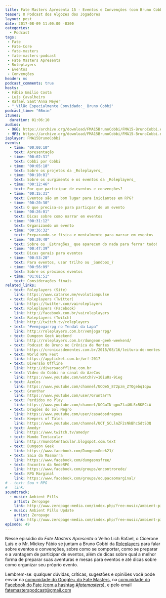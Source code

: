 ```yaml
---
title: Fate Masters Apresenta 15 - Eventos e Convenções (com Bruno Cobbi - Roleplayers)
teaser: O Podcast dos Algozes dos Jogadores
layout: post
date: 2017-08-09 11:00:00 -0300
categories:
  - Podcast
tags:
 - Fate
 - Fate-Core
 - fate-masters
 - fate-masters-podcast
 - Fate Masters Apresenta
 - Roleplayers
 - Eventos
 - Convenções
header: no
podcast_comments: true 
hosts:
 - Fábio Emilio Costa
 - Luís Cavalheiro
 - Rafael Sant'Anna Meyer
 - "_Vilão Especialmente Convidado:_ Bruno Cobbi"
podcast_time: "66min"
itunes:
  duration: 01:06:10
audios:
 - OGG: https://archive.org/download/FMA15BrunoCobbi/FMA15-BrunoCobbi.ogg
 - MP3: https://archive.org/download/FMA15BrunoCobbi/FMA15-BrunoCobbi.mp3
iaplayer: FMA15BrunoCobbi
events:
  - time: "00:00:10"
    text: Apresentação
  - time: "00:02:31"
    text: Cobbi por Cobbi
  - time: "00:05:18"
    text: Sobre os projetos da _Roleplayers_
  - time: "00:10:01"
    text: Sobre os surgimento e os eventos da _Roleplayers_
  - time: "00:12:46"
    text: Por que participar de eventos e convenções?
  - time: "00:15:31"
    text: Eventos são um bom lugar para iniciantes em RPG?
  - time: "00:20:30"
    text: O que precisa-se para particpar de um evento
  - time: "00:26:01"
    text: Dicas sobre como narrar em eventos
  - time: "00:31:12"
    text: Organizando um evento
  - time: "00:36:32"
    text: Preparando-se física e mentalmente para narrar em eventos
  - time: "00:39:40"
    text: Sobre os _Estragões_ que aparecem do nada para ferrar tudo!
  - time: "00:47:39"
    text: Dicas gerais para eventos
  - time: "00:53:20"
    text: Para eventos, usar trilho ou _Sandbox_?
  - time: "00:56:09"
    text: Sobre os próximos eventos
  - time: "01:01:51"
    text: Considerações finais
related_links:
  - text: Roleplayers (Site)
    link: https://www.catarse.me/evolutionpulse
  - text: Roleplayers (Twitter)
    link: https://twitter.com/vairoleplayers
  - text: Roleplayers (Facebook)
    link: http://facebook.com.br/vairoleplayers
  - text: Roleplayers (Twitch)
    link: http://twitch.tv/roleplayers
  - text: "#vemjogarrpg no Tendal da Lapa"
    link: http://roleplayers.com.br/vemjogarrpg/
  - text: Dungeon Geek Weekend
    link: http://roleplayers.com.br/dungeon-geek-weekend/ 
  - text: Podcast do Bruno no Crônica de Mentes
    link: https://cronicasdementes.com.br/2015/08/16/leitura-de-mentes-026-dicas-para-mestrar-para-veteranos/
  - text: World RPG Fest
    link: https://appticket.com.br/wrf-2017
  - text: Diversão Offline 
    link: http://diversaooffline.com.br
  - text: Vídeo do Cobbi no canal do AzeCos
    link: https://www.youtube.com/watch?v=10iu0s-9ieg
  - text: AzeCos
    link: https://www.youtube.com/channel/UCQe5_872pzm_ZTOgebq1qpw
  - text: Grunthar
    link: https://www.youtube.com/user/GruntarTV
  - text: Perdidos no Play
    link: https://www.youtube.com/channel/UCGuIN-qpuZfa46LSxRKECiA
  - text: Dragões do Sol Negro
    link: https://www.youtube.com/user/casadosdragoes
  - text: Keepers of Tales
    link: https://www.youtube.com/channel/UCT_SCLlnZF2sNkBhcSdtS3Q
  - text: Amedyr
    link: https://www.twitch.tv/amedyr
  - text: Mundo Tentacular 
    link: http://mundotentacular.blogspot.com.text
  - text: Dungeon Geek
    link: https://www.facebook.com/DungeonGeek21/
  - text: Saia da Masmorra
    link: https://www.facebook.com/dungeonsfree/
  - text: Encontro da RedeRPG
    link: https://www.facebook.com/groups/encontrorede/
  - text: RPG Marginal
    link: https://www.facebook.com/groups/ocupacaomarginal/
# - text: Sou + RPG
#   link: 
soundtrack:
  - music: Ambient Pills
    artist: Zeropage
    link: http://www.zeropage-media.com/index.php/free-music/ambient-pills
  - music: Ambient Pills Update
    artist: Zeropage
    link: http://www.zeropage-media.com/index.php/free-music/ambient-pills-update
episode: 49
---
```


Nesse episódio do _Fate Masters Apresenta_ o Velho Lich Rafael, o Cicerone Luís e o Mr. Mickey Fábio se juntam a Bruno Cobbi da [Roleplayers][roleplayers] para falar sobre eventos e convenções, sobre como se comportar, como se preparar e a vantagem de participar de eventos, além de dicas sobre qual a melhor forma de preparar suas aventuras e mesas para eventos e até dicas sobre como organizar seu próprio evento.

Lembrem-se: qualquer  dúvidas, críticas, sugestões  e opiniões você pode enviar na [comunidade do Google+ do Fate Masters][gplus], na [comunidade do Facebook do Fate (com a hashtag _#fatemasters_)][fb], e pelo email <fatemasterspodcast@gmail.com>


[gplus]: https://plus.google.com/communities/100913016060492249875
[fb]: https://www.facebook.com/groups/faterpgbrasil/
[spaces]: https://goo.gl/spaces/gFqsaUsaSJN1boHH9
[roleplayers]: http://www.roleplayers.com.br
